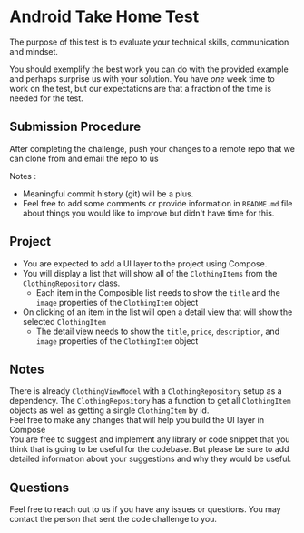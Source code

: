 # Android Take Home Test

The purpose of this test is to evaluate your technical skills, communication and mindset.

You should exemplify the best work you can do with the provided example and perhaps surprise us with your solution. You have *one* week time to work on the test, but our expectations are that a fraction of the time is needed for the test.

## Submission Procedure
After completing the challenge, push your changes to a remote repo that we can clone from and email the repo to us 

Notes :
   - Meaningful commit history (git) will be a plus.
   - Feel free to add some comments or provide information in `README.md` file about things you would like to improve but didn't have time for this.

## Project
* You are expected to add a UI layer to the project using Compose.
* You will display a list that will show all of the `ClothingItems` from the `ClothingRepository` class.
    * Each item in the Composible list needs to show the `title` and the `image` properties of the `ClothingItem` object
* On clicking of an item in the list will open a detail view that will show the selected `ClothingItem`
    * The detail view needs to show the `title`, `price`, `description`, and `image` properties of the `ClothingItem` object

## Notes
There is already `ClothingViewModel` with a `ClothingRepository` setup as a dependency. The `ClothingRepository` has a function to get all `ClothingItem` objects as well as getting a single `ClothingItem` by id. <br>
Feel free to make any changes that will help you build the UI layer in Compose <br>
You are free to suggest and implement any library or code snippet that you think that is going to be useful
for the codebase. But please be sure to add detailed information about your suggestions and why they would be useful.


## Questions
Feel free to reach out to us if you have any issues or questions. You may contact the person that sent the 
code challenge to you.
